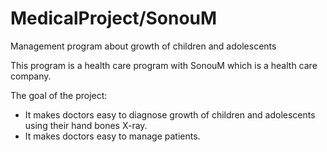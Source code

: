 # MedicalProject/SonouM

Management program about growth of children and adolescents

This program is a health care program with SonouM which is a health care company.

The goal of the project:

- It makes doctors easy to diagnose growth of children and adolescents using their hand bones X-ray.
- It makes doctors easy to manage patients.
